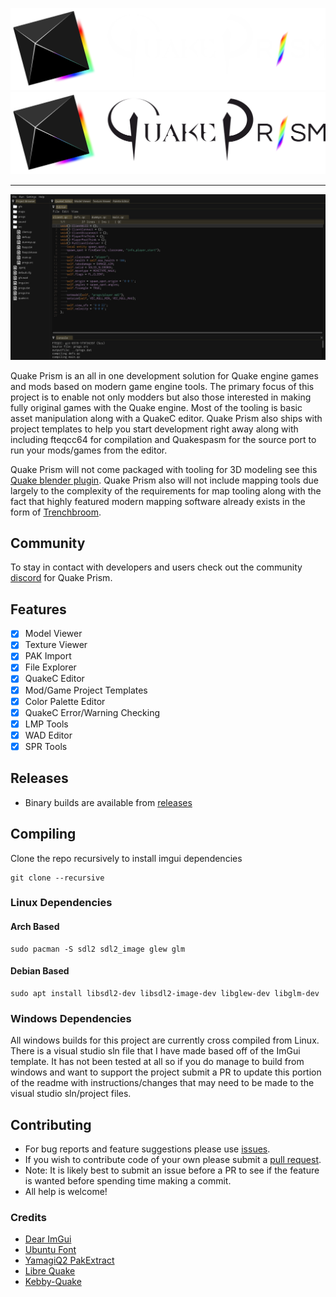 ![Banner](https://github.com/BanceDev/QuakePrism/blob/main/banner-white.png#gh-dark-mode-only)
![Banner](https://github.com/BanceDev/QuakePrism/blob/main/banner-black.png#gh-light-mode-only)

---

<p align="center">
    <img src="https://github.com/BanceDev/QuakePrism/blob/main/docs/editor.png" alt="Editor Screenshot"/>
</p>

Quake Prism is an all in one development solution for Quake engine games and mods based on modern game engine tools.
The primary focus of this project is to enable not only modders but also those interested in making fully original games with the Quake engine. Most of the tooling is basic asset manipulation along with a QuakeC editor.
Quake Prism also ships with project templates to help you start development right away along with including fteqcc64 for compilation and Quakespasm for the source port to run your mods/games from the editor.

Quake Prism will not come packaged with tooling for 3D modeling see this [Quake blender plugin](https://github.com/victorfeitosa/quake-hexen2-mdl-export-import). Quake Prism also will not include mapping tools due largely to the complexity of the requirements for map tooling along with the fact that highly featured modern mapping software already exists in the form of [Trenchbroom](https://github.com/TrenchBroom/TrenchBroom).

## Community
To stay in contact with developers and users check out the community [discord](https://discord.gg/pBQ7R4GGuX) for Quake Prism. 

## Features
- [x] Model Viewer
- [x] Texture Viewer
- [x] PAK Import
- [x] File Explorer
- [x] QuakeC Editor
- [x] Mod/Game Project Templates
- [x] Color Palette Editor 
- [x] QuakeC Error/Warning Checking
- [x] LMP Tools
- [x] WAD Editor
- [x] SPR Tools

## Releases
- Binary builds are available from [releases](https://github.com/BanceDev/QuakePrism/releases)

## Compiling
Clone the repo recursively to install imgui dependencies
```
git clone --recursive
```

### Linux Dependencies

#### Arch Based
```
sudo pacman -S sdl2 sdl2_image glew glm
```

#### Debian Based
```
sudo apt install libsdl2-dev libsdl2-image-dev libglew-dev libglm-dev
```

### Windows Dependencies

All windows builds for this project are currently cross compiled from Linux. There is a visual studio sln file that I have made based off of the ImGui template. It has not been tested at all so if you do manage to build from windows and want to support the project submit a PR to update this portion of the readme with instructions/changes that may need to be made to the visual studio sln/project files. 

## Contributing
- For bug reports and feature suggestions please use [issues](https://github.com/BanceDev/QuakePrism/issues).
- If you wish to contribute code of your own please submit a [pull request](https://github.com/BanceDev/QuakePrism/pulls).
- Note: It is likely best to submit an issue before a PR to see if the feature is wanted before spending time making a commit.
- All help is welcome!

### Credits
- [Dear ImGui](https://github.com/ocornut/imgui)
- [Ubuntu Font](https://design.ubuntu.com/font)
- [YamagiQ2 PakExtract](https://github.com/yquake2/pakextract)
- [Libre Quake](https://github.com/MissLavender-LQ/LibreQuake)
- [Kebby-Quake](https://github.com/Kebby-Quake)
